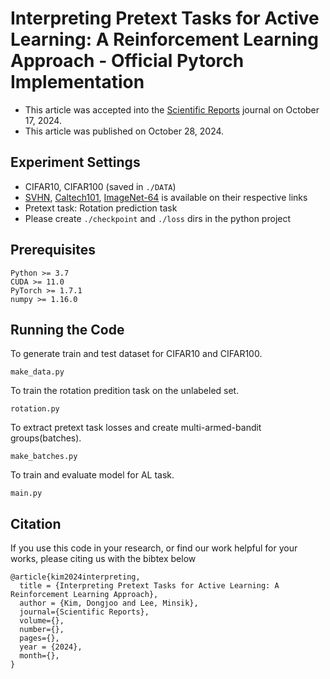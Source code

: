 # Interpreting Pretext Tasks for Active Learning: A Reinforcement Learning Approach - Official Pytorch Implementation
- This article was accepted into the [Scientific Reports](https://www.nature.com/srep/) journal on October 17, 2024.
- This article was published on October 28, 2024.

## Experiment Settings
- CIFAR10, CIFAR100 (saved in `./DATA`)
- [SVHN](http://ufldl.stanford.edu/housenumbers/), [Caltech101](https://data.caltech.edu/records/mzrjq-6wc02), [ImageNet-64](https://www.image-net.org/download.php) is available on their respective links
- Pretext task: Rotation prediction task
- Please create `./checkpoint` and `./loss` dirs in the python project

## Prerequisites
```
Python >= 3.7
CUDA >= 11.0
PyTorch >= 1.7.1
numpy >= 1.16.0
```

## Running the Code
To generate train and test dataset for CIFAR10 and CIFAR100.
```
make_data.py
```
To train the rotation predition task on the unlabeled set.
```
rotation.py
```
To extract pretext task losses and create multi-armed-bandit groups(batches).
```
make_batches.py
```
To train and evaluate model for AL task.
```
main.py
```

## Citation
If you use this code in your research, or find our work helpful for your works, please citing us with the bibtex below
```
@article{kim2024interpreting,
  title = {Interpreting Pretext Tasks for Active Learning: A Reinforcement Learning Approach},
  author = {Kim, Dongjoo and Lee, Minsik},
  journal={Scientific Reports},
  volume={},
  number={},
  pages={},
  year = {2024},
  month={},
}
```
